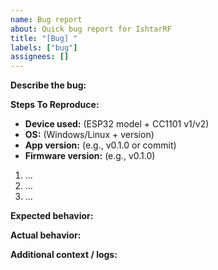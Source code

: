 ```yaml
---
name: Bug report
about: Quick bug report for IshtarRF
title: "[Bug] "
labels: ["bug"]
assignees: []
---
```


**Describe the bug:**
<!-- A clear and concise description of what the bug is. -->

**Steps To Reproduce:**
<!-- Steps to reproduce the behavior. -->
- **Device used:** (ESP32 model + CC1101 v1/v2)
- **OS:** (Windows/Linux + version)
- **App version:** (e.g., v0.1.0 or commit)
- **Firmware version:** (e.g., v0.1.0)
1. …
2. …
3. …

**Expected behavior:**
<!-- What you expected to happen. -->

**Actual behavior:**
<!-- What actually happened. -->

**Additional context / logs:**
<!-- Paste relevant lines from the app Event Log or Serial Monitor. You may also attach a .sub file or a wiring photo. -->
